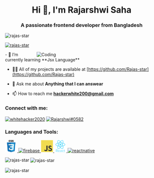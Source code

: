 <h1 align="center">Hi 👋, I'm Rajarshwi Saha</h1>
<h3 align="center">A passionate frontend developer from Bangladesh</h3>

<p align="left"> <img src="https://komarev.com/ghpvc/?username=rajas-star&label=Profile%20views&color=0e75b6&style=flat" alt="rajas-star" /> </p>

<p align="left"> <a href="https://github.com/ryo-ma/github-profile-trophy"><img src="https://github-profile-trophy.vercel.app/?username=rajas-star" alt="rajas-star" /></a> </p>

<img src="https://cdn.dribbble.com/users/1362913/screenshots/4641855/media/cc6a849bb3e3fbab1cd7d04b18dbe503.png" alt="Coding" align="right" width="400" >
- 🌱 I’m currently learning **Jsx Language**

- 👨‍💻 All of my projects are available at [https://github.com/Rajas-star](https://github.com/Rajas-star)

- 💬 Ask me about **Anything that I can answear**

- 📫 How to reach me **hackerwhite200@gmail.com**

<h3 align="left">Connect with me:</h3>
<p align="left">
<a href="https://instagram.com/whitehacker2020" target="blank"><img align="center" src="https://raw.githubusercontent.com/rahuldkjain/github-profile-readme-generator/master/src/images/icons/Social/instagram.svg" alt="whitehacker2020" height="30" width="40" /></a>
<a href="https://discord.gg/Rajarshwi#0582" target="blank"><img align="center" src="https://raw.githubusercontent.com/rahuldkjain/github-profile-readme-generator/master/src/images/icons/Social/discord.svg" alt="Rajarshwi#0582" height="30" width="40" /></a>
</p>

<h3 align="left">Languages and Tools:</h3>
<p align="left"> <a href="https://www.w3schools.com/css/" target="_blank" rel="noreferrer"> <img src="https://raw.githubusercontent.com/devicons/devicon/master/icons/css3/css3-original-wordmark.svg" alt="css3" width="40" height="40"/> </a> <a href="https://firebase.google.com/" target="_blank" rel="noreferrer"> <img src="https://www.vectorlogo.zone/logos/firebase/firebase-icon.svg" alt="firebase" width="40" height="40"/> </a> <a href="https://developer.mozilla.org/en-US/docs/Web/JavaScript" target="_blank" rel="noreferrer"> <img src="https://raw.githubusercontent.com/devicons/devicon/master/icons/javascript/javascript-original.svg" alt="javascript" width="40" height="40"/> </a> <a href="https://reactjs.org/" target="_blank" rel="noreferrer"> <img src="https://raw.githubusercontent.com/devicons/devicon/master/icons/react/react-original-wordmark.svg" alt="react" width="40" height="40"/> </a> <a href="https://reactnative.dev/" target="_blank" rel="noreferrer"> <img src="https://reactnative.dev/img/header_logo.svg" alt="reactnative" width="40" height="40"/> </a> </p>

<p><img align="left" src="https://github-readme-stats.vercel.app/api/top-langs?username=rajas-star&show_icons=true&locale=en&layout=compact" alt="rajas-star" /></p>

<p>&nbsp;<img align="center" src="https://github-readme-stats.vercel.app/api?username=rajas-star&show_icons=true&locale=en" alt="rajas-star" /></p>

<p><img align="center" src="https://github-readme-streak-stats.herokuapp.com/?user=rajas-star&" alt="rajas-star" /></p>

